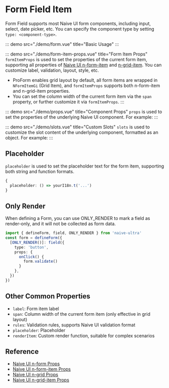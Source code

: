 # Form Field Item

Form Field supports most Naive UI form components, including input, select, date picker, etc. You can specify the component type by setting `type: <component-type>`.

::: demo src="./demo/form.vue" title="Basic Usage"
:::

::: demo src="./demo/form-item-props.vue" title="Form Item Props"
`formItemProps` is used to set the properties of the current form item, supporting all properties of [Naive UI n-form-item](https://www.naiveui.com/en-US/os-theme/components/form#FormItem-Props) and [n-grid-item](https://www.naiveui.com/en-US/os-theme/components/grid#GridItem-Props). You can customize label, validation, layout, style, etc.

- ProForm enables grid layout by default, all form items are wrapped in `NFormItemGi` (Grid Item), and `formItemProps` supports both n-form-item and n-grid-item properties.
- You can set the column width of the current form item via the `span` property, or further customize it via `formItemProps`.
:::

::: demo src="./demo/props.vue" title="Component Props"
`props` is used to set the properties of the underlying Naive UI component. For example:
:::

::: demo src="./demo/slots.vue" title="Custom Slots"
`slots` is used to customize the slot content of the underlying component, formatted as an object. For example:
:::

## Placeholder

`placeholder` is used to set the placeholder text for the form item, supporting both string and function formats.

```ts
{
  placeholder: () => yourI18n.t('...')
}
```

## Only Render

When defining a Form, you can use ONLY_RENDER to mark a field as render-only, and it will not be collected as form data.

```ts
import { defineForm, field, ONLY_RENDER } from 'naive-ultra'
const form = defineForm({
  [ONLY_RENDER()]: field({
    type: 'button',
    props: {
      onClick() {
        form.validate()
      }
    },
  })
})
```

## Other Common Properties

- `label`: Form item label
- `span`: Column width of the current form item (only effective in grid layout)
- `rules`: Validation rules, supports Naive UI validation format
- `placeholder`: Placeholder
- `renderItem`: Custom render function, suitable for complex scenarios

## Reference

- [Naive UI n-form Props](https://www.naiveui.com/en-US/os-theme/components/form#Form-Props)
- [Naive UI n-form-item Props](https://www.naiveui.com/en-US/os-theme/components/form#FormItem-Props)
- [Naive UI n-grid Props](https://www.naiveui.com/en-US/os-theme/components/grid#Grid-Props)
- [Naive UI n-grid-item Props](https://www.naiveui.com/en-US/os-theme/components/grid#GridItem-Props)
